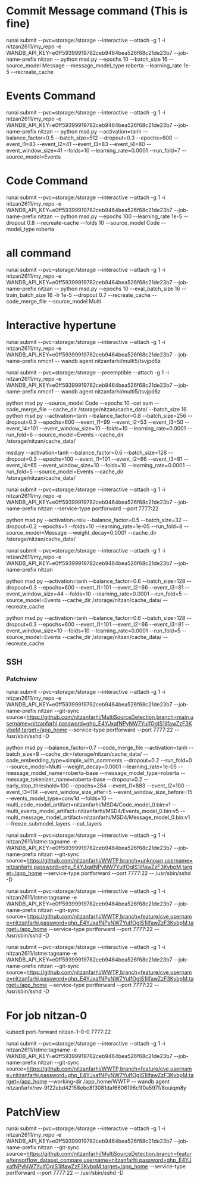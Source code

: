 # Commit Message command (This is fine) 

runai submit --pvc=storage:/storage --interactive --attach -g 1 -i nitzan2611/my_repo -e WANDB_API_KEY=e0ff59399919782ceb9464bea526f68c21de23b7 --job-name-prefix nitzan -- python msd.py --epochs 10 --batch_size 16 --source_model Message --message_model_type roberta --learning_rate 1e-5 --recreate_cache

# Events Command 

runai submit --pvc=storage:/storage --interactive --attach -g 1 -i nitzan2611/my_repo -e WANDB_API_KEY=e0ff59399919782ceb9464bea526f68c21de23b7 --job-name-prefix nitzan -- python msd.py --activation=tanh --balance_factor=0.5 --batch_size=512 --dropout=0.3 --epochs=600 --event_l1=83 --event_l2=41 --event_l3=83 --event_l4=80 --event_window_size=41 --folds=10 --learning_rate=0.0001 --run_fold=7 --source_model=Events


# Code Command 

runai submit --pvc=storage:/storage --interactive --attach -g 1 -i nitzan2611/my_repo -e WANDB_API_KEY=e0ff59399919782ceb9464bea526f68c21de23b7 --job-name-prefix nitzan -- python msd.py --epochs 100 --learning_rate 1e-5 --dropout 0.8  --recreate-cache --folds 10  --source_model Code  --model_type roberta


# all command 
runai submit --pvc=storage:/storage --interactive --attach -g 1 -i nitzan2611/my_repo -e WANDB_API_KEY=e0ff59399919782ceb9464bea526f68c21de23b7 --job-name-prefix nitzan -- python msd.py --epochs 10 --eval_batch_size 16 --train_batch_size 16 -lr 1e-5 --dropout 0.7  --recreate_cache --code_merge_file --source_model Multi


# Interactive hypertune
runai submit --pvc=storage:/storage --interactive --attach -g 1 -i nitzan2611/my_repo -e WANDB_API_KEY=e0ff59399919782ceb9464bea526f68c21de23b7 --job-name-prefix nmcnf -- wandb agent nitzanfarhi/multi5/tsvjpd6z


runai submit --pvc=storage:/storage --preemptible --attach -g 1 -i nitzan2611/my_repo -e WANDB_API_KEY=e0ff59399919782ceb9464bea526f68c21de23b7 --job-name-prefix nmcnf -- wandb agent nitzanfarhi/multi5/tsvjpd6z


python msd.py --source_model Code --epochs 10 -cet sum --code_merge_file --cache_dir /storage/nitzan/cache_data/ --batch_size 16
python msd.py --activation=tanh --balance_factor=0.8 --batch_size=256 --dropout=0.3 --epochs=600 --event_l1=99 --event_l2=53 --event_l3=50 --event_l4=101 --event_window_size=10 --folds=10 --learning_rate=0.0001 --run_fold=6 --source_model=Events --cache_dir /storage/nitzan/cache_data/


msd.py --activation=tanh --balance_factor=0.6 --batch_size=128 --dropout=0.3 --epochs=100 --event_l1=101 --event_l2=66 --event_l3=81 --event_l4=65 --event_window_size=10 --folds=10 --learning_rate=0.0001 --run_fold=5 --source_model=Events --cache_dir /storage/nitzan/cache_data/


runai submit --pvc=storage:/storage --interactive --attach -g 1 -i nitzan2611/my_repo -e WANDB_API_KEY=e0ff59399919782ceb9464bea526f68c21de23b7 --job-name-prefix nitzan --service-type portforward --port 7777:22


 python msd.py --activation=relu --balance_factor=0.5 --batch_size=32 --dropout=0.2 --epochs=1 --folds=10 --learning_rate=1e-05 --run_fold=8 --source_model=Message --weight_decay=0.0001 --cache_dir /storage/nitzan/cache_data/


runai submit --pvc=storage:/storage --interactive --attach -g 1 -i nitzan2611/my_repo -e WANDB_API_KEY=e0ff59399919782ceb9464bea526f68c21de23b7 --job-name-prefix nitzan

 python msd.py --activation=tanh --balance_factor=0.6 --batch_size=128 --dropout=0.3 --epochs=600 --event_l1=101 --event_l2=66 --event_l3=81 --event_window_size=44 --folds=10 --learning_rate=0.0001 --run_fold=5 --source_model=Events --cache_dir /storage/nitzan/cache_data/ --recreate_cache



 python msd.py --activation=tanh --balance_factor=0.6 --batch_size=128 --dropout=0.3 --epochs=600 --event_l1=101 --event_l2=66 --event_l3=81 --event_window_size=10 --folds=10 --learning_rate=0.0001 --run_fold=5 --source_model=Events --cache_dir /storage/nitzan/cache_data/ --recreate_cache



## SSH
### Patchview
runai submit --pvc=storage:/storage --interactive --attach -g 1 -i nitzan2611/my_repo -e WANDB_API_KEY=e0ff59399919782ceb9464bea526f68c21de23b7 --job-name-prefix nitzan --git-sync source=https://github.com/nitzanfarhi/MultiSourceDetection,branch=main,username=nitzanfarhi,password=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,target=/app_home --service-type portforward --port 7777:22 -- /usr/sbin/sshd -D


python msd.py --balance_factor=0.7 --code_merge_file --activation=tanh --batch_size=8 --cache_dir=/storage/nitzan/cache_data/ --code_embedding_type=simple_with_comments --dropout=0.2 --run_fold=0 --source_model=Multi --weight_decay=0.0001 --learning_rate=1e-05 --message_model_name=roberta-base --message_model_type=roberta --message_tokenizer_name=roberta-base --dropout=0.2 --early_stop_threshold=100 --epochs=284 --event_l1=883 --event_l2=100 --event_l3=114 --event_window_size_after=5 --event_window_size_before=15 --events_model_type=conv1d --folds=10 --multi_code_model_artifact=nitzanfarhi/MSD4/Code_model_0.bin:v1 --multi_events_model_artifact=nitzanfarhi/MSD4/Events_model_0.bin:v5 --multi_message_model_artifact=nitzanfarhi/MSD4/Message_model_0.bin:v1 --freeze_submodel_layers --cut_layers




runai submit --pvc=storage:/storage --interactive --attach -g 1 -i nitzan2611/lstme:tagname -e WANDB_API_KEY=e0ff59399919782ceb9464bea526f68c21de23b7 --job-name-prefix nitzan --git-sync source=https://github.com/nitzanfarhi/WWTP,branch=unknown,username=nitzanfarhi,password=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,target=/app_home --service-type portforward --port 7777:22 -- /usr/sbin/sshd -D





runai submit --pvc=storage:/storage --interactive --attach -g 1 -i nitzan2611/lstme:tagname -e WANDB_API_KEY=e0ff59399919782ceb9464bea526f68c21de23b7 --job-name-prefix nitzan --git-sync source=https://github.com/nitzanfarhi/WWTP,branch=feature/cve,username=nitzanfarhi,password=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,target=/app_home --service-type portforward --port 7777:22 -- /usr/sbin/sshd -D



 runai submit --pvc=storage:/storage --interactive --attach -g 1 -i nitzan2611/lstme:tagname -e WANDB_API_KEY=e0ff59399919782ceb9464bea526f68c21de23b7 --job-name-prefix nitzan --git-sync source=https://github.com/nitzanfarhi/WWTP,branch=feature/cve,username=nitzanfarhi,password=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,target=/app_home --service-type portforward --port 7777:22 -- /usr/sbin/sshd -D


# For job nitzan-0
 kubectl port-forward nitzan-1-0-0 7777:22




runai submit --pvc=storage:/storage --interactive --attach -g 1 -i nitzan2611/lstme:tagname -e WANDB_API_KEY=e0ff59399919782ceb9464bea526f68c21de23b7 --job-name-prefix nitzan --git-sync source=https://github.com/nitzanfarhi/WWTP,branch=feature/cve,username=nitzanfarhi,password=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,target=/app_home --working-dir /app_home/WWTP --  wandb agent nitzanfarhi/rev-9f22ebd42158ebc8f3081daf6606196c1f0a597f/8ouiqm8y


# PatchView
runai submit --pvc=storage:/storage --interactive --attach -g 1 -i nitzan2611/my_repo -e WANDB_API_KEY=e0ff59399919782ceb9464bea526f68c21de23b7 --job-name-prefix nitzan --git-sync source=https://github.com/nitzanfarhi/MultiSourceDetection,branch=feature/tensorflow_dataset_compare,username=nitzanfarhi,password=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,target=/app_home --service-type portforward --port 7777:22 -- /usr/sbin/sshd -D

